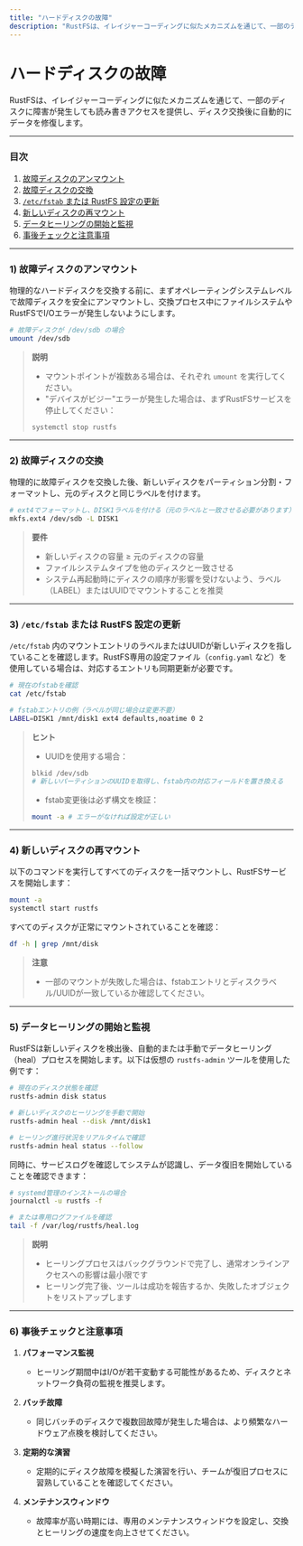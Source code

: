 ```yaml
---
title: "ハードディスクの故障"
description: "RustFSは、イレイジャーコーディングに似たメカニズムを通じて、一部のディスクに障害が発生しても読み書きアクセスを提供し、ディスク交換後に自動的にデータを修復します。"
---
```


# ハードディスクの故障

RustFSは、イレイジャーコーディングに似たメカニズムを通じて、一部のディスクに障害が発生しても読み書きアクセスを提供し、ディスク交換後に自動的にデータを修復します。

---

### 目次

1. [故障ディスクのアンマウント](#1-故障ディスクのアンマウント)
2. [故障ディスクの交換](#2-故障ディスクの交換)
3. [`/etc/fstab` または RustFS 設定の更新](#3-etcfstab-または-rustfs-設定の更新)
4. [新しいディスクの再マウント](#4-新しいディスクの再マウント)
5. [データヒーリングの開始と監視](#5-データヒーリングの開始と監視)
6. [事後チェックと注意事項](#6-事後チェックと注意事項)

---

### 1) 故障ディスクのアンマウント

物理的なハードディスクを交換する前に、まずオペレーティングシステムレベルで故障ディスクを安全にアンマウントし、交換プロセス中にファイルシステムやRustFSでI/Oエラーが発生しないようにします。

```bash
# 故障ディスクが /dev/sdb の場合
umount /dev/sdb
```

> **説明**
>
> * マウントポイントが複数ある場合は、それぞれ `umount` を実行してください。
> * "デバイスがビジー"エラーが発生した場合は、まずRustFSサービスを停止してください：
>
> ```bash
> systemctl stop rustfs
> ```

---

### 2) 故障ディスクの交換

物理的に故障ディスクを交換した後、新しいディスクをパーティション分割・フォーマットし、元のディスクと同じラベルを付けます。

```bash
# ext4でフォーマットし、DISK1ラベルを付ける（元のラベルと一致させる必要があります）
mkfs.ext4 /dev/sdb -L DISK1
```

> **要件**
>
> * 新しいディスクの容量 ≥ 元のディスクの容量
> * ファイルシステムタイプを他のディスクと一致させる
> * システム再起動時にディスクの順序が影響を受けないよう、ラベル（LABEL）またはUUIDでマウントすることを推奨

---

### 3) `/etc/fstab` または RustFS 設定の更新

`/etc/fstab` 内のマウントエントリのラベルまたはUUIDが新しいディスクを指していることを確認します。RustFS専用の設定ファイル（`config.yaml` など）を使用している場合は、対応するエントリも同期更新が必要です。

```bash
# 現在のfstabを確認
cat /etc/fstab

# fstabエントリの例（ラベルが同じ場合は変更不要）
LABEL=DISK1 /mnt/disk1 ext4 defaults,noatime 0 2
```

> **ヒント**
>
> * UUIDを使用する場合：
>
> ```bash
> blkid /dev/sdb
> # 新しいパーティションのUUIDを取得し、fstab内の対応フィールドを置き換える
> ```
> * fstab変更後は必ず構文を検証：
>
> ```bash
> mount -a # エラーがなければ設定が正しい
> ```

---

### 4) 新しいディスクの再マウント

以下のコマンドを実行してすべてのディスクを一括マウントし、RustFSサービスを開始します：

```bash
mount -a
systemctl start rustfs
```

すべてのディスクが正常にマウントされていることを確認：

```bash
df -h | grep /mnt/disk
```

> **注意**
>
> * 一部のマウントが失敗した場合は、fstabエントリとディスクラベル/UUIDが一致しているか確認してください。

---

### 5) データヒーリングの開始と監視

RustFSは新しいディスクを検出後、自動的または手動でデータヒーリング（heal）プロセスを開始します。以下は仮想の `rustfs-admin` ツールを使用した例です：

```bash
# 現在のディスク状態を確認
rustfs-admin disk status

# 新しいディスクのヒーリングを手動で開始
rustfs-admin heal --disk /mnt/disk1

# ヒーリング進行状況をリアルタイムで確認
rustfs-admin heal status --follow
```

同時に、サービスログを確認してシステムが認識し、データ復旧を開始していることを確認できます：

```bash
# systemd管理のインストールの場合
journalctl -u rustfs -f

# または専用ログファイルを確認
tail -f /var/log/rustfs/heal.log
```

> **説明**
>
> * ヒーリングプロセスはバックグラウンドで完了し、通常オンラインアクセスへの影響は最小限です
> * ヒーリング完了後、ツールは成功を報告するか、失敗したオブジェクトをリストアップします

---

### 6) 事後チェックと注意事項

1. **パフォーマンス監視**

   * ヒーリング期間中はI/Oが若干変動する可能性があるため、ディスクとネットワーク負荷の監視を推奨します。

2. **バッチ故障**

   * 同じバッチのディスクで複数回故障が発生した場合は、より頻繁なハードウェア点検を検討してください。

3. **定期的な演習**

   * 定期的にディスク故障を模擬した演習を行い、チームが復旧プロセスに習熟していることを確認してください。

4. **メンテナンスウィンドウ**

   * 故障率が高い時期には、専用のメンテナンスウィンドウを設定し、交換とヒーリングの速度を向上させてください。

